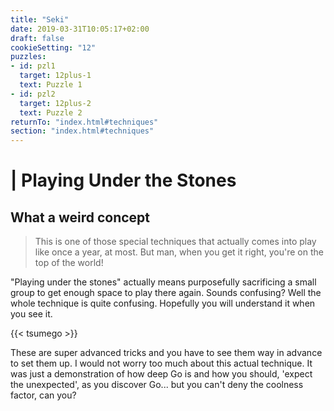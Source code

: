 ```yaml
---
title: "Seki"
date: 2019-03-31T10:05:17+02:00
draft: false
cookieSetting: "12"
puzzles:
- id: pzl1
  target: 12plus-1
  text: Puzzle 1
- id: pzl2
  target: 12plus-2
  text: Puzzle 2
returnTo: "index.html#techniques"
section: "index.html#techniques"
---
```


# | Playing Under the Stones
## What a weird concept

> This is one of those special techniques that actually comes into play like once a year, at most. But man, when you get it right, you're on the top of the world!  

"Playing under the stones" actually means purposefully sacrificing a small group to get enough space to play there again.
 Sounds confusing? Well the whole technique is quite confusing. Hopefully you will understand it when you see it. 
 
{{< tsumego >}}

These are super advanced tricks and you have to see them way in advance to set them up. I would not worry too much about this actual technique. It was just a demonstration of how deep Go is and how you should, 'expect the unexpected', as you discover Go... but you can't deny the coolness factor, can you? 